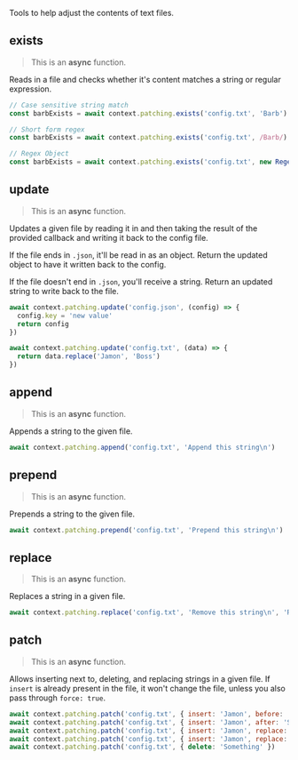 Tools to help adjust the contents of text files.

## exists

> This is an **async** function.

Reads in a file and checks whether it's content matches a string or regular expression.

```js
// Case sensitive string match
const barbExists = await context.patching.exists('config.txt', 'Barb')

// Short form regex
const barbExists = await context.patching.exists('config.txt', /Barb/)

// Regex Object
const barbExists = await context.patching.exists('config.txt', new Regex(/Barb/, 'i'))
```

## update

> This is an **async** function.

Updates a given file by reading it in and then taking the result of the provided callback and writing it back to the config file.

If the file ends in `.json`, it'll be read in as an object. Return the updated object to have it written back to the config.

If the file doesn't end in `.json`, you'll receive a string. Return an updated string to write back to the file.

```js
await context.patching.update('config.json', (config) => {
  config.key = 'new value'
  return config
})

await context.patching.update('config.txt', (data) => {
  return data.replace('Jamon', 'Boss')
})
```

## append

> This is an **async** function.

Appends a string to the given file.

```js
await context.patching.append('config.txt', 'Append this string\n')
```

## prepend

> This is an **async** function.

Prepends a string to the given file.

```js
await context.patching.prepend('config.txt', 'Prepend this string\n')
```

## replace

> This is an **async** function.

Replaces a string in a given file.

```js
await context.patching.replace('config.txt', 'Remove this string\n', 'Replace with this string\n')
```

## patch

> This is an **async** function.

Allows inserting next to, deleting, and replacing strings in a given file. If `insert` is already present in the file, it won't change the file, unless you also pass through `force: true`.

```js
await context.patching.patch('config.txt', { insert: 'Jamon', before: 'Something else' })
await context.patching.patch('config.txt', { insert: 'Jamon', after: 'Something else' })
await context.patching.patch('config.txt', { insert: 'Jamon', replace: 'Something else' })
await context.patching.patch('config.txt', { insert: 'Jamon', replace: 'Something else', force: true })
await context.patching.patch('config.txt', { delete: 'Something' })
```
